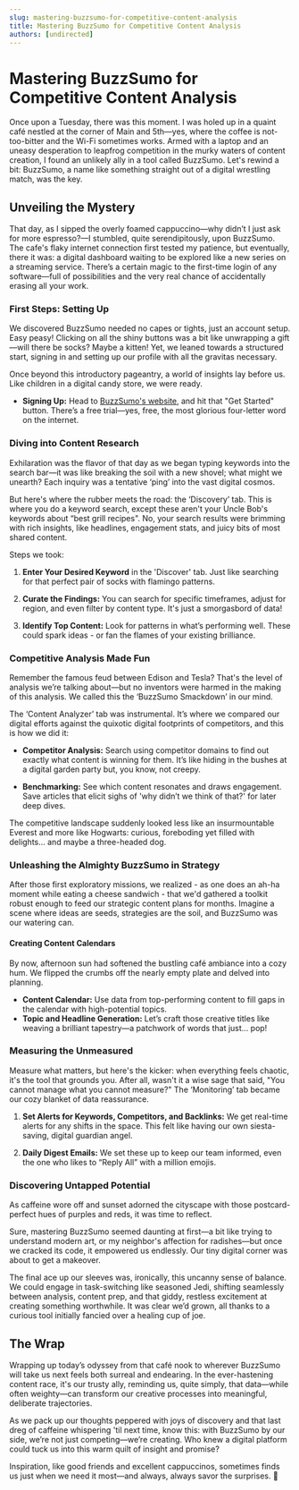 ```yaml
---
slug: mastering-buzzsumo-for-competitive-content-analysis
title: Mastering BuzzSumo for Competitive Content Analysis
authors: [undirected]
---
```



# Mastering BuzzSumo for Competitive Content Analysis

Once upon a Tuesday, there was this moment. I was holed up in a quaint café nestled at the corner of Main and 5th—yes, where the coffee is not-too-bitter and the Wi-Fi sometimes works. Armed with a laptop and an uneasy desperation to leapfrog competition in the murky waters of content creation, I found an unlikely ally in a tool called BuzzSumo. Let's rewind a bit: BuzzSumo, a name like something straight out of a digital wrestling match, was the key.

## Unveiling the Mystery

That day, as I sipped the overly foamed cappuccino—why didn’t I just ask for more espresso?—I stumbled, quite serendipitously, upon BuzzSumo. The cafe's flaky internet connection first tested my patience, but eventually, there it was: a digital dashboard waiting to be explored like a new series on a streaming service. There’s a certain magic to the first-time login of any software—full of possibilities and the very real chance of accidentally erasing all your work.

### First Steps: Setting Up

We discovered BuzzSumo needed no capes or tights, just an account setup. Easy peasy! Clicking on all the shiny buttons was a bit like unwrapping a gift—will there be socks? Maybe a kitten! Yet, we leaned towards a structured start, signing in and setting up our profile with all the gravitas necessary. 

Once beyond this introductory pageantry, a world of insights lay before us. Like children in a digital candy store, we were ready.

- **Signing Up:** Head to [BuzzSumo's website](https://buzzsumo.com), and hit that "Get Started" button. There’s a free trial—yes, free, the most glorious four-letter word on the internet.
  
### Diving into Content Research

Exhilaration was the flavor of that day as we began typing keywords into the search bar—it was like breaking the soil with a new shovel; what might we unearth? Each inquiry was a tentative ‘ping’ into the vast digital cosmos. 

But here's where the rubber meets the road: the ‘Discovery’ tab. This is where you do a keyword search, except these aren't your Uncle Bob's keywords about “best grill recipes". No, your search results were brimming with rich insights, like headlines, engagement stats, and juicy bits of most shared content.

Steps we took:

1. **Enter Your Desired Keyword** in the 'Discover' tab. Just like searching for that perfect pair of socks with flamingo patterns.
   
2. **Curate the Findings:** You can search for specific timeframes, adjust for region, and even filter by content type. It's just a smorgasbord of data!
   
3. **Identify Top Content:** Look for patterns in what’s performing well. These could spark ideas - or fan the flames of your existing brilliance. 

### Competitive Analysis Made Fun

Remember the famous feud between Edison and Tesla? That's the level of analysis we’re talking about—but no inventors were harmed in the making of this analysis. We called this the ‘BuzzSumo Smackdown’ in our mind. 

The ‘Content Analyzer’ tab was instrumental. It’s where we compared our digital efforts against the quixotic digital footprints of competitors, and this is how we did it:

- **Competitor Analysis:** Search using competitor domains to find out exactly what content is winning for them. It’s like hiding in the bushes at a digital garden party but, you know, not creepy.
  
- **Benchmarking:** See which content resonates and draws engagement. Save articles that elicit sighs of 'why didn’t we think of that?' for later deep dives.

The competitive landscape suddenly looked less like an insurmountable Everest and more like Hogwarts: curious, foreboding yet filled with delights… and maybe a three-headed dog.

### Unleashing the Almighty BuzzSumo in Strategy

After those first exploratory missions, we realized - as one does an ah-ha moment while eating a cheese sandwich - that we'd gathered a toolkit robust enough to feed our strategic content plans for months. Imagine a scene where ideas are seeds, strategies are the soil, and BuzzSumo was our watering can.

#### Creating Content Calendars

By now, afternoon sun had softened the bustling café ambiance into a cozy hum. We flipped the crumbs off the nearly empty plate and delved into planning.

- **Content Calendar:** Use data from top-performing content to fill gaps in the calendar with high-potential topics.
- **Topic and Headline Generation:** Let’s craft those creative titles like weaving a brilliant tapestry—a patchwork of words that just… pop!

### Measuring the Unmeasured

Measure what matters, but here's the kicker: when everything feels chaotic, it's the tool that grounds you. After all, wasn't it a wise sage that said, "You cannot manage what you cannot measure?" The ‘Monitoring’ tab became our cozy blanket of data reassurance.

1. **Set Alerts for Keywords, Competitors, and Backlinks:** We get real-time alerts for any shifts in the space. This felt like having our own siesta-saving, digital guardian angel.

2. **Daily Digest Emails:** We set these up to keep our team informed, even the one who likes to “Reply All” with a million emojis. 

### Discovering Untapped Potential

As caffeine wore off and sunset adorned the cityscape with those postcard-perfect hues of purples and reds, it was time to reflect.

Sure, mastering BuzzSumo seemed daunting at first—a bit like trying to understand modern art, or my neighbor's affection for radishes—but once we cracked its code, it empowered us endlessly. Our tiny digital corner was about to get a makeover.

The final ace up our sleeves was, ironically, this uncanny sense of balance. We could engage in task-switching like seasoned Jedi, shifting seamlessly between analysis, content prep, and that giddy, restless excitement at creating something worthwhile. It was clear we’d grown, all thanks to a curious tool initially fancied over a healing cup of joe.

## The Wrap

Wrapping up today’s odyssey from that café nook to wherever BuzzSumo will take us next feels both surreal and endearing. In the ever-hastening content race, it's our trusty ally, reminding us, quite simply, that data—while often weighty—can transform our creative processes into meaningful, deliberate trajectories.

As we pack up our thoughts peppered with joys of discovery and that last dreg of caffeine whispering 'til next time, know this: with BuzzSumo by our side, we’re not just competing—we’re creating. Who knew a digital platform could tuck us into this warm quilt of insight and promise?

Inspiration, like good friends and excellent cappuccinos, sometimes finds us just when we need it most—and always, always savor the surprises. 🍵